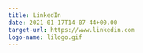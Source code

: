 ```yaml
---
title: LinkedIn
date: 2021-01-17T14-07-44+00.00
target-url: https://www.linkedin.com
logo-name: lilogo.gif
---
```


